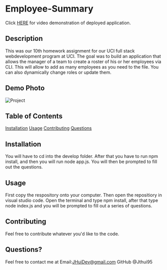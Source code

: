 # Employee-Summary



Click [HERE](https://drive.google.com/file/d/1DWztCtOeP8GnpJKoXQMG-Vn3phkIk0bo/view?usp=sharing) for video demonstration of deployed application.

## Description 
 This was our 10th homework assignment for our UCI full stack webdevelopment program at UCI. The goal was to build an application that allows the manager of a team to create a roster of his or her employees via CLI. This will allow to add as many employees as you need to the file. You can also dynamically change roles or update them. 

 ## Demo Photo
 ![Project](https://github.com/Jthui95/Daily-Calander/blob/master//Develop/Assets/demo.png  "Demo")

## Table of Contents
[Installation](#Installation) 
[Usage](#Usage)
[Contributing](#Contributing)
[Questions](#Questions)

## Installation
You will have to cd into the develop folder. After that you have to run npm install, and then you will run node app.js. You will then be prompted to fill out the questions. 

## Usage
First copy the respository onto your computer. Then open the repositiory in visual studio code. Open the terminal and type npm install, after that type node index.js and you will be prompted to fill out a series of questions. 


## Contributing
Feel free to contribute whatever you'd like to the code.

## Questions?
Feel free to contact me at 
Email:JHuiDev@gmail.com
GitHub @Jthui95